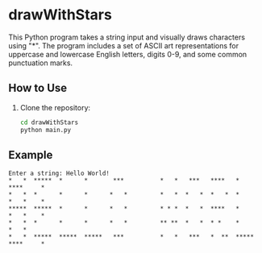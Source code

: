 # drawWithStars

This Python program takes a string input and visually draws characters using "*". The program includes a set of ASCII art representations for uppercase and lowercase English letters, digits 0-9, and some common punctuation marks.

## How to Use

1. Clone the repository:

   ```bash
   cd drawWithStars
   python main.py

## Example
```
Enter a string: Hello World!
*   *  *****  *      *       ***          *   *   ***   ****   *      ****     *    
*   *  *      *      *      *   *         *   *  *   *  *   *  *      *   *    *    
*****  *****  *      *      *   *         * * *  *   *  ****   *      *   *    *    
*   *  *      *      *      *   *         ** **  *   *  * *    *      *   *         
*   *  *****  *****  *****   ***          *   *   ***   *  **  *****  ****     *
```
